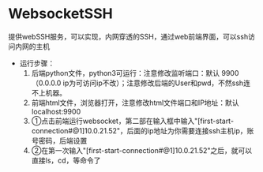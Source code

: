 # WebsocketSSH
提供webSSH服务，可以实现，内网穿透的SSH，通过web前端界面，可以ssh访问内网的主机


* 运行步骤：
   1. 后端python文件，python3可运行：注意修改监听端口：默认 9900 （0.0.0.0 ip为可访问ip不改）；注意修改后端的User和pwd，不然ssh连不上机器。
   2. 前端html文件，浏览器打开，注意修改html文件端口和IP地址：默认 localhost:9900
   3. ①点击前端运行websocket，第二部在输入框中输入"[first-start-connection#@1]10.0.21.52"，后面的ip地址为你需要连接ssh主机ip，账号密码，后端设置
   4. ②在第一次输入"[first-start-connection#@1]10.0.21.52"之后，就可以直接ls，cd，等命令了
